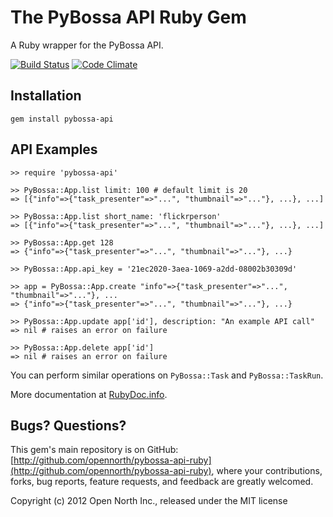# The PyBossa API Ruby Gem

A Ruby wrapper for the PyBossa API.

[![Build Status](https://secure.travis-ci.org/opennorth/pybossa-api-ruby.png)](http://travis-ci.org/opennorth/pybossa-api-ruby)
[![Code Climate](https://codeclimate.com/badge.png)](https://codeclimate.com/github/opennorth/pybossa-api-ruby)

## Installation

    gem install pybossa-api

## API Examples

    >> require 'pybossa-api'

    >> PyBossa::App.list limit: 100 # default limit is 20
    => [{"info"=>{"task_presenter"=>"...", "thumbnail"=>"..."}, ...}, ...]

    >> PyBossa::App.list short_name: 'flickrperson'
    => [{"info"=>{"task_presenter"=>"...", "thumbnail"=>"..."}, ...}, ...]

    >> PyBossa::App.get 128
    => {"info"=>{"task_presenter"=>"...", "thumbnail"=>"..."}, ...}

    >> PyBossa::App.api_key = '21ec2020-3aea-1069-a2dd-08002b30309d'

    >> app = PyBossa::App.create "info"=>{"task_presenter"=>"...", "thumbnail"=>"..."}, ...
    => {"info"=>{"task_presenter"=>"...", "thumbnail"=>"..."}, ...}

    >> PyBossa::App.update app['id'], description: "An example API call"
    => nil # raises an error on failure

    >> PyBossa::App.delete app['id']
    => nil # raises an error on failure

You can perform similar operations on `PyBossa::Task` and `PyBossa::TaskRun`.

More documentation at [RubyDoc.info](http://rdoc.info/gems/pybossa-api/PyBossa).

## Bugs? Questions?

This gem's main repository is on GitHub: [http://github.com/opennorth/pybossa-api-ruby](http://github.com/opennorth/pybossa-api-ruby), where your contributions, forks, bug reports, feature requests, and feedback are greatly welcomed.

Copyright (c) 2012 Open North Inc., released under the MIT license
